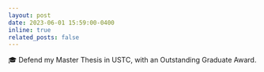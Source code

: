 ```yaml
---
layout: post
date: 2023-06-01 15:59:00-0400
inline: true
related_posts: false
---
```


:mortar_board: Defend my Master Thesis in USTC, with an Outstanding Graduate Award.
